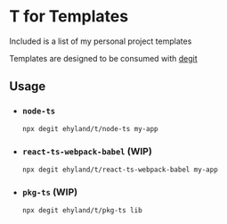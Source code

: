 # T for Templates

Included is a list of my personal project templates

Templates are designed to be consumed with [degit](https://github.com/Rich-Harris/degit)

## Usage

- ### `node-ts`

  ```shell
  npx degit ehyland/t/node-ts my-app
  ```

- ### `react-ts-webpack-babel` (WIP)

  ```shell
  npx degit ehyland/t/react-ts-webpack-babel my-app
  ```

- ### `pkg-ts` (WIP)

  ```shell
  npx degit ehyland/t/pkg-ts lib
  ```
